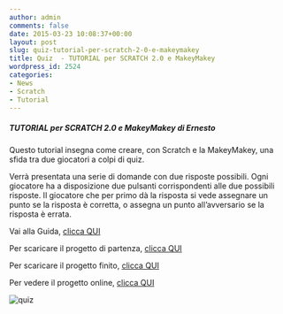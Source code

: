 ```yaml
---
author: admin
comments: false
date: 2015-03-23 10:08:37+00:00
layout: post
slug: quiz-tutorial-per-scratch-2-0-e-makeymakey
title: Quiz  - TUTORIAL per SCRATCH 2.0 e MakeyMakey
wordpress_id: 2524
categories:
- News
- Scratch
- Tutorial
---
```


##### TUTORIAL per SCRATCH 2.0 e MakeyMakey di Ernesto


Questo tutorial insegna come creare, con Scratch e la MakeyMakey, una sfida tra due giocatori a colpi di quiz.

Verrà presentata una serie di domande con due risposte possibili. Ogni giocatore ha a disposizione due pulsanti corrispondenti alle due possibili risposte. Il giocatore che per primo dà la risposta si vede assegnare un punto se la risposta è corretta, o assegna un punto all’avversario se la risposta è errata.

Vai alla Guida, [clicca QUI](https://drive.google.com/file/d/0B28j76gOGeg0cG9QOS1vWndVczg/view?usp=sharing)

Per scaricare il progetto di partenza, [clicca QUI](https://drive.google.com/file/d/0B28j76gOGeg0STg1VWxtdHBOVmc/view?usp=sharing)

Per scaricare il progetto finito, [clicca QUI](https://drive.google.com/file/d/0B28j76gOGeg0UUMzSkJ3cUJOVGs/view?usp=sharing)

Per vedere il progetto online, [clicca QUI](http://scratch.mit.edu/projects/53734736/)



![quiz](http://coderdojomilano.it/wp-content/uploads/2015/03/quiz.jpg)
